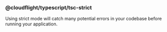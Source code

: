 ### @cloudflight/typescript/tsc-strict

Using strict mode will catch many potential errors in your codebase before running your application.
